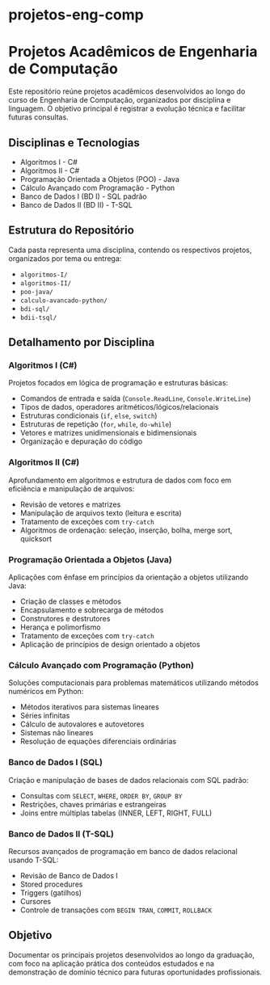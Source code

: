 # projetos-eng-comp
# Projetos Acadêmicos de Engenharia de Computação

Este repositório reúne projetos acadêmicos desenvolvidos ao longo do curso de Engenharia de Computação, organizados por disciplina e linguagem. O objetivo principal é registrar a evolução técnica e facilitar futuras consultas.

## Disciplinas e Tecnologias

- Algoritmos I - C#
- Algoritmos II - C#
- Programação Orientada a Objetos (POO) - Java
- Cálculo Avançado com Programação - Python
- Banco de Dados I (BD I) - SQL padrão
- Banco de Dados II (BD II) - T-SQL

## Estrutura do Repositório

Cada pasta representa uma disciplina, contendo os respectivos projetos, organizados por tema ou entrega:

- `algoritmos-I/`
- `algoritmos-II/`
- `poo-java/`
- `calculo-avancado-python/`
- `bdi-sql/`
- `bdii-tsql/`

## Detalhamento por Disciplina

### Algoritmos I (C#)
Projetos focados em lógica de programação e estruturas básicas:

- Comandos de entrada e saída (`Console.ReadLine`, `Console.WriteLine`)
- Tipos de dados, operadores aritméticos/lógicos/relacionais
- Estruturas condicionais (`if`, `else`, `switch`)
- Estruturas de repetição (`for`, `while`, `do-while`)
- Vetores e matrizes unidimensionais e bidimensionais
- Organização e depuração do código

### Algoritmos II (C#)
Aprofundamento em algoritmos e estrutura de dados com foco em eficiência e manipulação de arquivos:

- Revisão de vetores e matrizes
- Manipulação de arquivos texto (leitura e escrita)
- Tratamento de exceções com `try-catch`
- Algoritmos de ordenação: seleção, inserção, bolha, merge sort, quicksort

### Programação Orientada a Objetos (Java)
Aplicações com ênfase em princípios da orientação a objetos utilizando Java:

- Criação de classes e métodos
- Encapsulamento e sobrecarga de métodos
- Construtores e destrutores
- Herança e polimorfismo
- Tratamento de exceções com `try-catch`
- Aplicação de princípios de design orientado a objetos

### Cálculo Avançado com Programação (Python)
Soluções computacionais para problemas matemáticos utilizando métodos numéricos em Python:

- Métodos iterativos para sistemas lineares 
- Séries infinitas
- Cálculo de autovalores e autovetores
- Sistemas não lineares
- Resolução de equações diferenciais ordinárias

### Banco de Dados I (SQL)
Criação e manipulação de bases de dados relacionais com SQL padrão:

- Consultas com `SELECT`, `WHERE`, `ORDER BY`, `GROUP BY`
- Restrições, chaves primárias e estrangeiras
- Joins entre múltiplas tabelas (INNER, LEFT, RIGHT, FULL)

### Banco de Dados II (T-SQL)
Recursos avançados de programação em banco de dados relacional usando T-SQL:

- Revisão de Banco de Dados I
- Stored procedures
- Triggers (gatilhos)
- Cursores
- Controle de transações com `BEGIN TRAN`, `COMMIT`, `ROLLBACK`

## Objetivo

Documentar os principais projetos desenvolvidos ao longo da graduação, com foco na aplicação prática dos conteúdos estudados e na demonstração de domínio técnico para futuras oportunidades profissionais.
